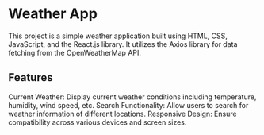 # Weather App

This project is a simple weather application built using HTML, CSS, JavaScript, and the React.js library. It utilizes the Axios library for data fetching from the OpenWeatherMap API.

## Features
Current Weather: Display current weather conditions including temperature, humidity, wind speed, etc.
Search Functionality: Allow users to search for weather information of different locations.
Responsive Design: Ensure compatibility across various devices and screen sizes.
